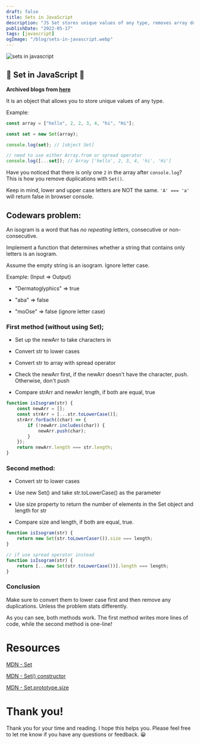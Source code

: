 ```yaml
---
draft: false
title: Sets in JavaScript
description: "JS Set stores unique values of any type, removes array duplicates. Check isograms using Set size. Ignore case by converting to lowercase first"
publishDate: "2022-05-17"
tags: [javascript]
ogImage: "/blog/sets-in-javascript.webp"
---
```


![sets in javascript](/blog/sets-in-javascript.webp)

## 🤔 Set in JavaScript 🤔

**Archived blogs from [here](https://victoriacheng15.hashnode.dev/set-in-javascript)**

It is an object that allows you to store unique values of any type.

Example:

```js
const array = ["hello", 2, 2, 3, 4, "hi", "Hi"];

const set = new Set(array);

console.log(set); // [object Set]

// need to use either Array.from or spread operator
console.log([...set]); // Array ['hello', 2, 3, 4, 'hi', 'Hi']
```

Have you noticed that there is only one `2` in the array after `console.log`? This is how you remove duplications with `Set()`.

Keep in mind, lower and upper case letters are NOT the same. `'A' === 'a'` will return false in browser console.

## Codewars problem:

An isogram is a word that has _no repeating letters_, consecutive or non-consecutive.

Implement a function that determines whether a string that contains only letters is an isogram.

Assume the empty string is an isogram. Ignore letter case.

Example: (Input => Output)

- "Dermatoglyphics" => true

- "aba" => false

- "moOse" => false (ignore letter case)

### First method (without using Set);

- Set up the newArr to take characters in

- Convert str to lower cases

- Convert str to array with spread operator

- Check the newArr first, if the newArr doesn't have the character, push. Otherwise, don't push

- Compare strArr and newArr length, if both are equal, true

```js
function isIsogram(str) {
	const newArr = [];
	const strArr = [...str.toLowerCase()];
	strArr.forEach((char) => {
		if (!newArr.includes(char)) {
			newArr.push(char);
		}
	});
	return newArr.length === str.length;
}
```

### Second method:

- Convert str to lower cases

- Use new Set() and take str.toLowerCase() as the parameter

- Use size property to return the number of elements in the Set object and length for str

- Compare size and length, if both are equal, true.

```js
function isIsogram(str) {
	return new Set(str.toLowerCaser()).size === length;
}

// if use spread operator instead
function isIsogram(str) {
	return [...new Set(str.toLowerCase())].length === length;
}
```

### Conclusion

Make sure to convert them to lower case first and then remove any duplications. Unless the problem stats differently.

As you can see, both methods work. The first method writes more lines of code, while the second method is one-line!

# Resources

[MDN - Set](https://developer.mozilla.org/en-US/docs/Web/JavaScript/Reference/Global_Objects/Set)

[MDN - Set() constructor](https://developer.mozilla.org/en-US/docs/Web/JavaScript/Reference/Global_Objects/Set/Set)

[MDN - Set.prototype.size](https://developer.mozilla.org/en-US/docs/Web/JavaScript/Reference/Global_Objects/Set/size)

# Thank you!

Thank you for your time and reading. I hope this helps you. Please feel free to let me know if you have any questions or feedback. 😀
